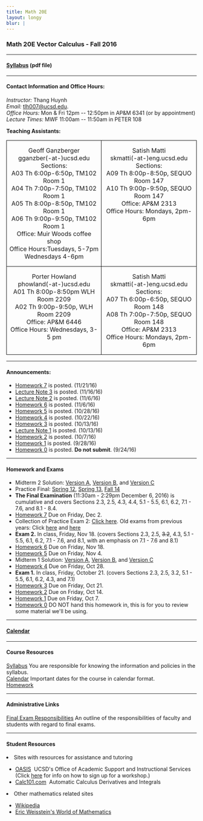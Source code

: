 ```yaml
---
title: Math 20E
layout: longy
blur: |
---
```

### Math 20E Vector Calculus - Fall 2016  

---

#### [Syllabus][math20eSyl] (pdf file)

[math20eSyl]:http://thanghuynh.org/teaching/math20e_syllabus.pdf

---  

#### Contact Information and Office Hours:  

*Instructor:* Thang Huynh  
*Email:* [tlh007@ucsd.edu][email].    
*Office Hours:* Mon & Fri 12pm -- 12:50pm in AP&M 6341 (or by appointment)  
*Lecture Times:* MWF 11:00am -- 11:50am in PETER 108

[email]: mailto:tlh007@ucsd.edu

**Teaching Assistants:**   

<center>
<table width="800" border="1" cellspacing="0" cellpadding="0" style="border-collapse:collapse;
 border:none;mso-border-alt:solid windowtext .5pt;mso-padding-alt:0in 5.4pt 0in 5.4pt">
 <tbody>
 <tr>
  <td width="400" valign="top" style="width:2.5in;border:solid windowtext .5pt;
  padding:0in 5.4pt 0in 5.4pt">
  <p class="MsoNormal" align="center" style="text-align:center"> Geoff Ganzberger <br>gganzber(-at-)ucsd.edu<br> Sections:  <br>A03	Th	6:00p-6:50p,	TM102	Room 1  
   <br>A04	Th	7:00p-7:50p,	TM102	Room 1  
   <br> A05	Th	8:00p-8:50p,	TM102	Room 1  
   <br> A06	Th	9:00p-9:50p,	TM102	Room 1	 <br>Office: Muir Woods coffee shop <br>Office Hours:Tuesdays, 5-7pm<br>Wednesdays 4-6pm </p>
  </td>
    <td width="400" valign="top" style="width:2.5in;border:solid windowtext .5pt;
  padding:0in 5.4pt 0in 5.4pt">
  <p class="MsoNormal" align="center" style="text-align:center"> Satish Matti <br> skmatti(-at-)eng.ucsd.edu <br> Sections:<br>A09 Th	8:00p-8:50p, SEQUO	Room 147  <br>A10	Th	9:00p-9:50p, SEQUO	Room 147  <br>Office: AP&M 2313<br>Office Hours: Mondays, 2pm-6pm</p>
  </td>

 </tr>

<tr>
  <td width="50%" valign="top" style="width:2.5in;border:solid windowtext .5pt;
  padding:0in 5.4pt 0in 5.4pt">
  <p class="MsoNormal" align="center" style="text-align:center">Porter Howland<br>phowland(-at-)ucsd.edu<br>A01	Th	8:00p-8:50pm	WLH	Room 2209  
   <br> A02	Th	9:00p-9:50p,	WLH	Room 2209    
  <br>Office: AP&M 6446 <br>Office Hours: Wednesdays, 3-5 pm</p>
  </td>
  <td width="50%" valign="top" style="width:2.5in;border:solid windowtext .5pt;
  padding:0in 5.4pt 0in 5.4pt">
  <p class="MsoNormal" align="center" style="text-align:center">Satish Matti <br> skmatti(-at-)eng.ucsd.edu <br> Sections: <br> A07	Th	6:00p-6:50p,	SEQUO	Room 148 <br> A08	Th	7:00p-7:50p,	SEQUO	Room 148  
  <br>Office: AP&M 2313 <br>Office Hours: Mondays, 2pm-6pm</p>
  </td>
</tr>

</tbody>
</table>

</center>



--- 

#### Announcements:

  * [Homework 7][hw7] is posted. (11/21/16)
  * [Lecture Note 3][ln3] is posted. (11/16/16)
  * [Lecture Note 2][ln2] is posted. (11/6/16)
  * [Homework 6][hw6] is posted. (11/6/16)
  * [Homework 5][hw5] is posted. (10/28/16)
  * [Homework 4][hw4] is posted. (10/22/16)
  * [Homework 3][hw3] is posted. (10/13/16)
  * [Lecture Note 1][ln1] is posted. (10/13/16)  
  * [Homework 2][hw2] is posted. (10/7/16)  
  * [Homework 1][hw1] is posted. (9/28/16)
  * [Homework 0][hw0] is posted. **Do not submit**. (9/24/16)
  
[ln3]:http://thanghuynh.org/teaching/math20e_Lecture_Note_3.pdf  
[ln2]:http://thanghuynh.org/teaching/math20e_Lecture_Note_2.pdf
[ln1]:http://thanghuynh.org/teaching/math20e_Lecture_Note_1.pdf

---

#### Homework and Exams  

  * Midterm 2 Solution: [Version A][20Ever2A], [Version B][20Ever2B], and [Version C][20Ever2C]
  * Practice Final: [Spring 12][s12], [Spring 13][s13], [Fall 14][f14]
  * **The Final Examination** (11:30am - 2:29pm December 6, 2016) is cumulative and covers Sections 2.3, 2.5, 4.3, 4.4, 5.1 - 5.5, 6.1, 6.2, 7.1 - 7.6, and 8.1 - 8.4.
  * [Homework 7][hw7] Due on Friday, Dec 2.
  * Collection of Practice Exam 2: [Click here][practice2]. Old exams from previous years: Click [here][oldex2a] and [here][oldex2b]
  * **Exam 2.** In class, Friday, Nov 18. (covers Sections 2.3, 2.5, <s>3.2</s>, 4.3, 5.1 - 5.5, 6.1, 6.2, 7.1 - 7.6, and 8.1, with an emphasis on 7.1 - 7.6 and 8.1)
  * [Homework 6][hw6] Due on Friday, Nov 18.
  * [Homework 5][hw5] Due on Friday, Nov 4.
  * Midterm 1 Solution: [Version A][20EverA], [Version B][20EverB], and [Version C][20EverC]
  * [Homework 4][hw4] Due on Friday, Oct 28.
  * **Exam 1.** In class, Friday, October 21. (covers Sections 2.3, 2.5, 3.2, 5.1 - 5.5, 6.1, 6.2, 4.3, and 7.1)
  * [Homework 3][hw3] Due on Friday, Oct 21.
  * [Homework 2][hw2] Due on Friday, Oct 14.  
  * [Homework 1][hw1] Due on Friday, Oct 7.
  * [Homework 0][hw0] DO NOT hand this homework in, this is for you to review some material we'll be using.  

[20Ever2C]:http://thanghuynh.org/teaching/midterm2c_20e.pdf
[20Ever2B]:http://thanghuynh.org/teaching/midterm2b_20e.pdf
[20Ever2A]:http://thanghuynh.org/teaching/midterm2a_20e.pdf
[f14]:http://thanghuynh.org/teaching/20E-F14-final.pdf
[s13]:http://thanghuynh.org/teaching/20E-S13-final.pdf
[s12]:http://thanghuynh.org/teaching/20E-S12-final.pdf
[oldex2a]:http://thanghuynh.org/teaching/20E_Practice_Exam2.pdf
[oldex2b]:http://thanghuynh.org/teaching/20E_Exam2_vA.pdf
[practice2]:http://thanghuynh.org/teaching/20E_Practice_Exam2b.pdf
[20EverA]:http://thanghuynh.org/teaching/midterm_20_1A.pdf
[20EverB]:http://thanghuynh.org/teaching/midterm_20_1B.pdf
[20EverC]:http://thanghuynh.org/teaching/midterm_20e_version_1C.pdf
[hw7]:http://thanghuynh.org/teaching/math20e_f16_hw.html#hmwk7
[hw6]:http://thanghuynh.org/teaching/math20e_f16_hw.html#hmwk6
[hw5]:http://thanghuynh.org/teaching/math20e_f16_hw.html#hmwk5
[hw4]:http://thanghuynh.org/teaching/math20e_f16_hw.html#hmwk4
[hw3]:http://thanghuynh.org/teaching/math20e_f16_hw.html#hmwk3
[hw2]:http://thanghuynh.org/teaching/math20e_f16_hw.html#hmwk2 
[hw1]:http://thanghuynh.org/teaching/math20e_f16_hw.html#hmwk1  
[hw0]:http://thanghuynh.org/teaching/math20e_f16_hw.html#hmwk0  

---

#### [Calendar][math20eCal]

[math20eCal]:http://thanghuynh.org/teaching/math20e_f16_cal.html

---  

#### Course Resources  

[Syllabus][math20eSyl] You are responsible for knowing the information and policies in the syllabus.  
[Calendar][math20eCal] Important dates for the course in calendar format.  
[Homework][math20eHW]  

[math20eCal]:http://thanghuynh.org/teaching/math20e_f16_cal.html
[math20eSyl]:http://thanghuynh.org/teaching/math20e_syllabus.pdf
[math20eHW]:http://thanghuynh.org/teaching/math20e_f16_hw.html

---  

#### Administrative Links  
[Final Exam Responsibilities](http://blink.ucsd.edu/Blink/External/Topics/How_To/0,1260,17998,00.html) An outline of the responsibilities of faculty and students
with regard to final exams.


---

#### Student Resources

<li>Sites with resources for assistance and tutoring
<ul><p></p><li><a href="http://oasis.ucsd.edu/">OASIS</a> &nbsp;UCSD's Office of Academic Support and
Instructional Services (Click <a href="https://students.ucsd.edu/academics/_organizations/oasis/math-science/workshops.html">here</a> for info on how to sign up for a workshop.)</li> 
<li><a href="http://www.calc101.com/">Calc101.com</a> &nbsp;Automatic Calculus Derivatives and
Integrals</li>
<p></p>
</ul></li>

<li>Other mathematics related sites 
<p></p><ul>
<li><a href="http://en.wikipedia.org/wiki/Portal:Mathematics">Wikipedia</a></li>
<li><a href="http://mathworld.wolfram.com/">Eric Weisstein's World of Mathematics</a></li>
</ul></li>








